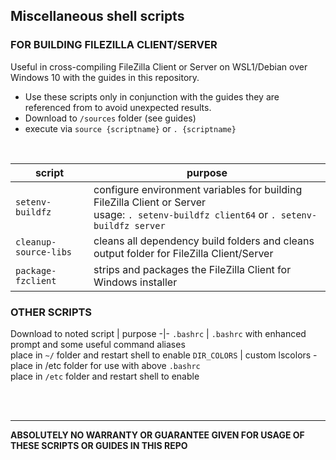 ## **Miscellaneous shell scripts**


### FOR BUILDING FILEZILLA CLIENT/SERVER
Useful in cross-compiling FileZilla Client or Server on WSL1/Debian over Windows 10 with the guides in this repository.

* Use these scripts only in conjunction with the guides they are referenced from to avoid unexpected results.  
* Download to `/sources` folder (see guides)  
* execute via `source {scriptname}` or `. {scriptname}`
<br>  

script | purpose
-|-
`setenv-buildfz` | configure environment variables for building FileZilla Client or Server<br>usage: `. setenv-buildfz client64` or `. setenv-buildfz server`
`cleanup-source-libs` | cleans all dependency build folders and cleans output folder for FileZilla Client/Server
`package-fzclient` | strips and packages the FileZilla Client for Windows installer

### OTHER SCRIPTS
Download to noted
script | purpose
-|-
`.bashrc` | `.bashrc` with enhanced prompt and some useful command aliases<br>place in `~/` folder and restart shell to enable
`DIR_COLORS` | custom lscolors - place in /etc folder for use with above `.bashrc`<br>place in `/etc` folder and restart shell to enable 


<br><br>

---
**ABSOLUTELY NO WARRANTY OR GUARANTEE GIVEN FOR USAGE OF THESE SCRIPTS OR GUIDES IN THIS REPO**
